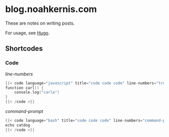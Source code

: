# blog.noahkernis.com

These are notes on writing posts. 

For usage, see [Hugo](https://gohugo.io/).

## Shortcodes

### Code

*line-numbers*

```go
{{< code language="javascript" title="code code code" line-numbers="true">}}
function carl() {
	console.log("carla")
}
{{< /code >}}
```

*command-prompt*

```go
{{< code language="bash" title="code code code" line-numbers="command-prompt">}}
echo catdog
{{< /code >}}
```